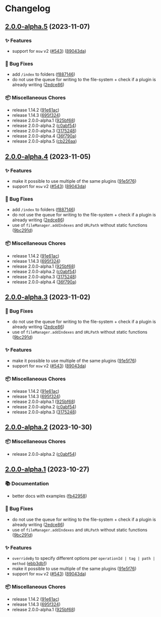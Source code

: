 # Changelog

## [2.0.0-alpha.5](https://github.com/kubb-project/kubb/compare/@kubb/swagger-msw-v2.0.0-alpha.4...@kubb/swagger-msw-v2.0.0-alpha.5) (2023-11-07)


### ✨ Features

* support for `msw` v2 ([#543](https://github.com/kubb-project/kubb/issues/543)) ([89043da](https://github.com/kubb-project/kubb/commit/89043dac2acd5a2ec03563bd889c595e75cd538e))


### 🐞 Bug Fixes

* add `/index` to folders ([f887146](https://github.com/kubb-project/kubb/commit/f88714633e71266b51781729cf4c617145e54798))
* do not use the queue for writing to the file-system + check if a plugin is already writing ([2edce86](https://github.com/kubb-project/kubb/commit/2edce86e27787a809b0473426e3054ad3bb9aab5))


### 📦 Miscellaneous Chores

* release 1.14.2 ([91e61ac](https://github.com/kubb-project/kubb/commit/91e61acde1c3824c40f291e1142363eaa95fb1cf))
* release 1.14.3 ([695f324](https://github.com/kubb-project/kubb/commit/695f3242d61ac13f4284f3bdf529a3bc0e353244))
* release 2.0.0-alpha.1 ([925bf68](https://github.com/kubb-project/kubb/commit/925bf686956804aad82ba6480152427aaa6ad4f8))
* release 2.0.0-alpha.2 ([c0abf54](https://github.com/kubb-project/kubb/commit/c0abf54220849007e354f594267cd69086c38b07))
* release 2.0.0-alpha.3 ([3175248](https://github.com/kubb-project/kubb/commit/3175248895d3def0e32fbf87a7ffa45c0c859b68))
* release 2.0.0-alpha.4 ([36f790a](https://github.com/kubb-project/kubb/commit/36f790a8260ce0842ca64852590e59f2c661367c))
* release 2.0.0-alpha.5 ([cb226aa](https://github.com/kubb-project/kubb/commit/cb226aa772601d54e44717770b12a450a3863c45))

## [2.0.0-alpha.4](https://github.com/kubb-project/kubb/compare/@kubb/swagger-msw-v2.0.0-alpha.3...@kubb/swagger-msw-v2.0.0-alpha.4) (2023-11-05)


### ✨ Features

* make it possible to use multiple of the same plugins ([91e5f76](https://github.com/kubb-project/kubb/commit/91e5f76ecd70d82be1d2855046a9cc97fcf9d7e9))
* support for `msw` v2 ([#543](https://github.com/kubb-project/kubb/issues/543)) ([89043da](https://github.com/kubb-project/kubb/commit/89043dac2acd5a2ec03563bd889c595e75cd538e))


### 🐞 Bug Fixes

* add `/index` to folders ([f887146](https://github.com/kubb-project/kubb/commit/f88714633e71266b51781729cf4c617145e54798))
* do not use the queue for writing to the file-system + check if a plugin is already writing ([2edce86](https://github.com/kubb-project/kubb/commit/2edce86e27787a809b0473426e3054ad3bb9aab5))
* use of `fileManager.addIndexes` and `URLPath` without static functions ([9bc291d](https://github.com/kubb-project/kubb/commit/9bc291d5b9126b1d3f26803e6a1c54a3b008f634))


### 📦 Miscellaneous Chores

* release 1.14.2 ([91e61ac](https://github.com/kubb-project/kubb/commit/91e61acde1c3824c40f291e1142363eaa95fb1cf))
* release 1.14.3 ([695f324](https://github.com/kubb-project/kubb/commit/695f3242d61ac13f4284f3bdf529a3bc0e353244))
* release 2.0.0-alpha.1 ([925bf68](https://github.com/kubb-project/kubb/commit/925bf686956804aad82ba6480152427aaa6ad4f8))
* release 2.0.0-alpha.2 ([c0abf54](https://github.com/kubb-project/kubb/commit/c0abf54220849007e354f594267cd69086c38b07))
* release 2.0.0-alpha.3 ([3175248](https://github.com/kubb-project/kubb/commit/3175248895d3def0e32fbf87a7ffa45c0c859b68))
* release 2.0.0-alpha.4 ([36f790a](https://github.com/kubb-project/kubb/commit/36f790a8260ce0842ca64852590e59f2c661367c))

## [2.0.0-alpha.3](https://github.com/kubb-project/kubb/compare/@kubb/swagger-msw-v2.0.0-alpha.2...@kubb/swagger-msw-v2.0.0-alpha.3) (2023-11-02)


### 🐞 Bug Fixes

* do not use the queue for writing to the file-system + check if a plugin is already writing ([2edce86](https://github.com/kubb-project/kubb/commit/2edce86e27787a809b0473426e3054ad3bb9aab5))
* use of `fileManager.addIndexes` and `URLPath` without static functions ([9bc291d](https://github.com/kubb-project/kubb/commit/9bc291d5b9126b1d3f26803e6a1c54a3b008f634))


### ✨ Features

* make it possible to use multiple of the same plugins ([91e5f76](https://github.com/kubb-project/kubb/commit/91e5f76ecd70d82be1d2855046a9cc97fcf9d7e9))
* support for `msw` v2 ([#543](https://github.com/kubb-project/kubb/issues/543)) ([89043da](https://github.com/kubb-project/kubb/commit/89043dac2acd5a2ec03563bd889c595e75cd538e))


### 📦 Miscellaneous Chores

* release 1.14.2 ([91e61ac](https://github.com/kubb-project/kubb/commit/91e61acde1c3824c40f291e1142363eaa95fb1cf))
* release 1.14.3 ([695f324](https://github.com/kubb-project/kubb/commit/695f3242d61ac13f4284f3bdf529a3bc0e353244))
* release 2.0.0-alpha.1 ([925bf68](https://github.com/kubb-project/kubb/commit/925bf686956804aad82ba6480152427aaa6ad4f8))
* release 2.0.0-alpha.2 ([c0abf54](https://github.com/kubb-project/kubb/commit/c0abf54220849007e354f594267cd69086c38b07))
* release 2.0.0-alpha.3 ([3175248](https://github.com/kubb-project/kubb/commit/3175248895d3def0e32fbf87a7ffa45c0c859b68))

## [2.0.0-alpha.2](https://github.com/kubb-project/kubb/compare/@kubb/swagger-msw-v2.0.0-alpha.1...@kubb/swagger-msw-v2.0.0-alpha.2) (2023-10-30)


### 📦 Miscellaneous Chores

* release 2.0.0-alpha.2 ([c0abf54](https://github.com/kubb-project/kubb/commit/c0abf54220849007e354f594267cd69086c38b07))

## [2.0.0-alpha.1](https://github.com/kubb-project/kubb/compare/@kubb/swagger-msw-v1.14.5...@kubb/swagger-msw-v2.0.0-alpha.1) (2023-10-27)


### 📚 Documentation

* better docs with examples ([fb42958](https://github.com/kubb-project/kubb/commit/fb429588f213a0ec7973fd64aa24eea17529747a))


### 🐞 Bug Fixes

* do not use the queue for writing to the file-system + check if a plugin is already writing ([2edce86](https://github.com/kubb-project/kubb/commit/2edce86e27787a809b0473426e3054ad3bb9aab5))
* use of `fileManager.addIndexes` and `URLPath` without static functions ([9bc291d](https://github.com/kubb-project/kubb/commit/9bc291d5b9126b1d3f26803e6a1c54a3b008f634))


### ✨ Features

* `overrideBy` to specify different options per `operationId | tag | path | method` ([ebb3db1](https://github.com/kubb-project/kubb/commit/ebb3db14c3796ea5211a49ccded5544ee54ad66c))
* make it possible to use multiple of the same plugins ([91e5f76](https://github.com/kubb-project/kubb/commit/91e5f76ecd70d82be1d2855046a9cc97fcf9d7e9))
* support for `msw` v2 ([#543](https://github.com/kubb-project/kubb/issues/543)) ([89043da](https://github.com/kubb-project/kubb/commit/89043dac2acd5a2ec03563bd889c595e75cd538e))


### 📦 Miscellaneous Chores

* release 1.14.2 ([91e61ac](https://github.com/kubb-project/kubb/commit/91e61acde1c3824c40f291e1142363eaa95fb1cf))
* release 1.14.3 ([695f324](https://github.com/kubb-project/kubb/commit/695f3242d61ac13f4284f3bdf529a3bc0e353244))
* release 2.0.0-alpha.1 ([925bf68](https://github.com/kubb-project/kubb/commit/925bf686956804aad82ba6480152427aaa6ad4f8))
